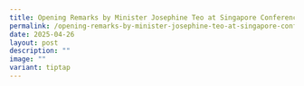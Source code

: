 ```yaml
---
title: Opening Remarks by Minister Josephine Teo at Singapore Conference on AI
permalink: /opening-remarks-by-minister-josephine-teo-at-singapore-conference-on-ai/
date: 2025-04-26
layout: post
description: ""
image: ""
variant: tiptap
---
```


